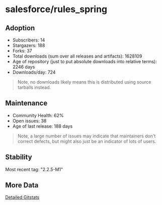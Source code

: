 # salesforce/rules_spring

## Adoption

- Subscribers: 14
- Stargazers: 188
- Forks: 37
- Total downloads (sum over all releases and artifacts): 1628109
- Age of repository (just to put absolute downloads into relative terms): 2246 days
- Downloads/day: 724

> Note, no downloads likely means this is distributed using source tarballs instead.

## Maintenance

- Community Health: 62%
- Open issues: 38
- Age of last release: 188 days

> Note, a large number of issues may indicate that maintainers don't correct defects, but might also
> just be an indicator of lots of users.

## Stability

Most recent tag: "2.2.5-M1"

## More Data

[Detailed Gitstats](/bazel-catalog/gitstats/salesforce/rules_spring)

